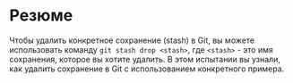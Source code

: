 # Резюме

Чтобы удалить конкретное сохранение (stash) в Git, вы можете использовать команду `git stash drop <stash>`, где `<stash>` - это имя сохранения, которое вы хотите удалить. В этом испытании вы узнали, как удалить сохранение в Git с использованием конкретного примера.
